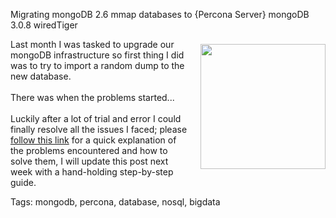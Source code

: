 Migrating mongoDB 2.6 mmap databases to {Percona Server} mongoDB 3.0.8 wiredTiger

<!-- <div class="box-shadow"> -->
<a href="http://www.mongodb.org">
<img src="https://raw.githubusercontent.com/i90rr/i90rr.github.io/master/resources/img/mongodb.png" width="200" height="200" align="right" style="margin-left: 17px" vspace="8px">
</a>


Last month I was tasked to upgrade our mongoDB infrastructure so first thing I did was to try to import a random dump to the new database.
<br><br>
There was when the problems started...
<br><br>
Luckily after a lot of trial and error I could finally resolve all the issues I faced; please [follow this link](https://www.percona.com/forums/questions-discussions/percona-server-for-mongodb/43561-mongorestore-hangs-restoring-a-mongodb-2-6-dump-to-a-ps-for-mongodb-3-0-8-wiredtiger "Mongorestore hangs restoring a MongoDB 2.6 dump to a PS for MongoDB 3.0.8 wiredTiger") for a quick explanation of the problems encountered and how to solve them, I will update this post next week with a hand-holding step-by-step guide.

Tags: mongodb, percona, database, nosql, bigdata
